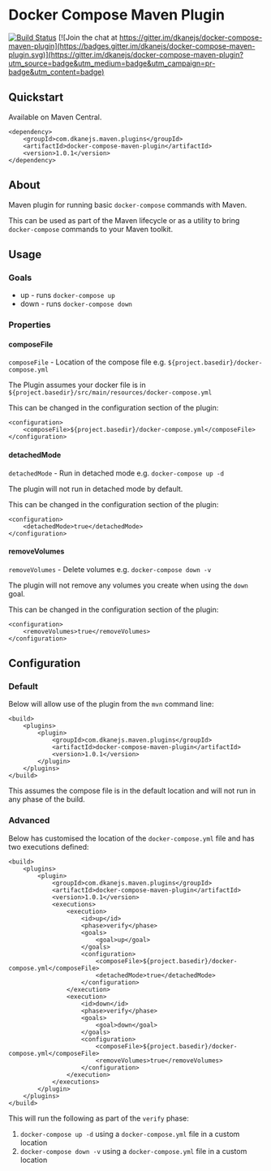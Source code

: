 # Docker Compose Maven Plugin

[![Build Status](https://travis-ci.org/dkanejs/docker-compose-maven-plugin.svg?branch=master)](https://travis-ci.org/dkanejs/docker-compose-maven-plugin)
[![Join the chat at https://gitter.im/dkanejs/docker-compose-maven-plugin](https://badges.gitter.im/dkanejs/docker-compose-maven-plugin.svg)](https://gitter.im/dkanejs/docker-compose-maven-plugin?utm_source=badge&utm_medium=badge&utm_campaign=pr-badge&utm_content=badge)

## Quickstart

Available on Maven Central.

```
<dependency>
    <groupId>com.dkanejs.maven.plugins</groupId>
    <artifactId>docker-compose-maven-plugin</artifactId>
    <version>1.0.1</version>
</dependency>
```
## About
Maven plugin for running basic `docker-compose` commands with Maven.

This can be used as part of the Maven lifecycle or as a utility to bring `docker-compose` commands to your Maven toolkit.

## Usage
### Goals
* up - runs `docker-compose up`
* down - runs `docker-compose down`

### Properties
#### composeFile

`composeFile` - Location of the compose file e.g. `${project.basedir}/docker-compose.yml`

The Plugin assumes your docker file is in `${project.basedir}/src/main/resources/docker-compose.yml`

This can be changed in the configuration section of the plugin:

```
<configuration>
    <composeFile>${project.basedir}/docker-compose.yml</composeFile>
</configuration>
```
#### detachedMode

`detachedMode` - Run in detached mode e.g. `docker-compose up -d`

The plugin will not run in detached mode by default.

This can be changed in the configuration section of the plugin:

```
<configuration>
    <detachedMode>true</detachedMode>
</configuration>
```
#### removeVolumes

`removeVolumes` - Delete volumes e.g. `docker-compose down -v`

The plugin will not remove any volumes you create when using the `down` goal.

This can be changed in the configuration section of the plugin:

```
<configuration>
    <removeVolumes>true</removeVolumes>
</configuration>
```

## Configuration
### Default
Below will allow use of the plugin from the `mvn` command line: 

```
<build>
    <plugins>
        <plugin>
            <groupId>com.dkanejs.maven.plugins</groupId>
            <artifactId>docker-compose-maven-plugin</artifactId>
            <version>1.0.1</version>
        </plugin>
    </plugins>
</build>
```
This assumes the compose file is in the default location and will not run in any phase of the build.

### Advanced
Below has customised the location of the `docker-compose.yml` file and has two executions defined:

```
<build>
    <plugins>
        <plugin>
            <groupId>com.dkanejs.maven.plugins</groupId>
            <artifactId>docker-compose-maven-plugin</artifactId>
            <version>1.0.1</version>
            <executions>
                <execution>
                    <id>up</id>
                    <phase>verify</phase>
                    <goals>
                        <goal>up</goal>
                    </goals>
                    <configuration>
                        <composeFile>${project.basedir}/docker-compose.yml</composeFile>
                        <detachedMode>true</detachedMode>
                    </configuration>
                </execution>
                <execution>
                    <id>down</id>
                    <phase>verify</phase>
                    <goals>
                        <goal>down</goal>
                    </goals>
                    <configuration>
                        <composeFile>${project.basedir}/docker-compose.yml</composeFile>
                        <removeVolumes>true</removeVolumes>
                    </configuration>
                </execution>
            </executions>
        </plugin>
    </plugins>
</build>
```

This will run the following as part of the `verify` phase:
 1. `docker-compose up -d` using a `docker-compose.yml` file in a custom location 
 2. `docker-compose down -v` using a `docker-compose.yml` file in a custom location

